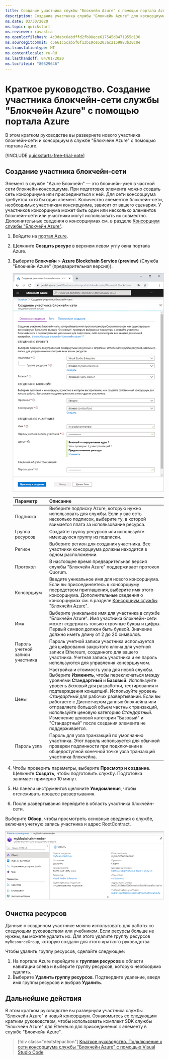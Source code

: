 ```yaml
---
title: Создание участника службы "Блокчейн Azure" с помощью портала Azure
description: Создание участника службы "Блокчейн Azure" для коснорциума блокчейн-сети с помощью портала Azure.
ms.date: 03/30/2020
ms.topic: quickstart
ms.reviewer: ravastra
ms.openlocfilehash: 4c3dabc6abdffd2fb08ece617545d8471955d130
ms.sourcegitcommit: c5661c5cab5f6f13b19ce5203ac2159883b30c0e
ms.translationtype: HT
ms.contentlocale: ru-RU
ms.lasthandoff: 04/01/2020
ms.locfileid: "80529646"
---
```

# <a name="quickstart-create-an-azure-blockchain-service-blockchain-member-using-the-azure-portal"></a>Краткое руководство. Создание участника блокчейн-сети службы "Блокчейн Azure" с помощью портала Azure

В этом кратком руководстве вы развернете нового участника блокчейн-сети и консорциум в службе "Блокчейн Azure" с помощью портала Azure.

[!INCLUDE [quickstarts-free-trial-note](../../../includes/quickstarts-free-trial-note.md)]

## <a name="create-a-blockchain-member"></a>Создание участника блокчейн-сети

Элемент в службе "Azure Блокчейн" — это блокчейн-узел в частной сети блокчейн-консорциума. При подготовке элемента можно создать сеть консорциума или присоединиться к ней. Для сети консорциума требуется хотя бы один элемент. Количество элементов блокчейн-сети, необходимых участникам консирцуима, зависит от вашего сценария. У участников консорциума может быть один или несколько элементов блокчейн-сети или участники могут использовать их совместно. Дополнительные сведения о консорциумах см. в разделе [Консорциум службы "Блокчейн Azure"](consortium.md).

1. Войдите на [портал Azure](https://portal.azure.com).
1. Щелкните **Создать ресурс** в верхнем левом углу окна портала Azure.
1. Выберите **Блокчейн** > **Azure Blockchain Service (preview)** (Служба "Блокчейн Azure" (предварительная версия)).

    ![Создать службу](./media/create-member/create-member.png)

    Параметр | Описание
    --------|------------
    Подписка | Выберите подписку Azure, которую нужно использовать для службы. Если у вас есть несколько подписок, выберите ту, в которой взимается плата за использование ресурса.
    Группа ресурсов | Создайте группу ресурсов или используйте имеющуюся группу из подписки.
    Регион | Выберите регион для создания участника. Все участники консорциума должны находится в одном расположении.
    Протокол | В настоящее время предварительная версия службы "Блокчейн Azure" поддерживает протокол Quorum.
    Консорциум | Введите уникальное имя для нового консорциума. Если вы присоединяетесь к консорциуму посредством приглашения, выберите имя этого консорциума. Дополнительные сведения о консорциумах см. в разделе [Консорциум службы "Блокчейн Azure"](consortium.md).
    Имя | Выберите уникальное имя для участника в службе "Блокчейн Azure". Имя участника блокчейн-сети может содержать только строчные буквы и цифры. Первый символ должен быть буквой. Значение должно иметь длину от 2 до 20 символов.
    Пароль учетной записи участника | Пароль учетной записи участника используется для шифрования закрытого ключа для учетной записи Ethereum, созданного для вашего участника. Учетная запись участника и ее пароль используются для управления консорциумом.
    Цены | Настройка и стоимость узла для новой службы. Выберите **Изменить**, чтобы переключаться между уровнями **Стандартный** и **Базовый**. Используйте уровень *Базовый* для разработки, тестирования и подтверждения концепций. Используйте уровень *Стандартный* для рабочих развертываний. Если вы работаете с Диспетчером данных блокчейна или отправляете большой объем частных транзакций, используйте ценовую категорию *Стандартный*. Изменение ценовой категории "Базовый" и "Стандартный" после создания элемента не поддерживается.
    Пароль узла | Пароль для узла транзакций по умолчанию участника. Этот пароль используется для обычной проверки подлинности при подключении к общедоступной конечной точке узла транзакций участника блокчейна.

1. Чтобы проверить параметры, выберите **Просмотр и создание**. Щелкните **Создать**, чтобы подготовить службу. Подготовка занимает примерно 10 минут.
1. На панели инструментов щелкните **Уведомления**, чтобы отслеживать процесс развертывания.
1. После развертывания перейдите в область участника блокчейн-сети.

Выберите **Обзор**, чтобы просмотреть основные сведения о службе, включая учетную запись участника и адрес RootContract.

![Сведения об участнике блокчейн-сети](./media/create-member/overview.png)

## <a name="clean-up-resources"></a>Очистка ресурсов

Данные о созданном участнике можно использовать для работы со следующим руководством или учебником. Если ресурсы больше не нужны, вы можете удалить их. Для этого удалите группу ресурсов `myResourceGroup`, которую создали для этого краткого руководства.

Чтобы удалить группу ресурсов, сделайте следующее:

1. На портале Azure перейдите к **группам ресурсов** в области навигации слева и выберите группу ресурсов, которую необходимо удалить.
2. Выберите **Удалить группу ресурсов**. Подтвердите удаление, введя имя группы ресурсов и выбрав **Удалить**.

## <a name="next-steps"></a>Дальнейшие действия

В этом кратком руководстве вы развернули участника службы "Блокчейн Azure" и новый консорциум. Ознакомьтесь со следующим кратким руководством, чтобы использовать комплект SDK службы "Блокчейн Azure" для Ethereum для присоединения к элементу в службе "Блокчейн Azure".

> [!div class="nextstepaction"]
> [Краткое руководство. Подключение к сети консорциума службы "Блокчейн Azure" с помощью Visual Studio Code](connect-vscode.md)
